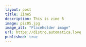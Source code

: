 ```yaml
---
layout: post
title: Zine5
description: This is zine 5
image: pic05.jpg
image_alt: "Placeholder image"
url: https://distro.automatica.love
published: true
---
```

